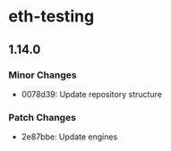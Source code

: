 # eth-testing

## 1.14.0

### Minor Changes

- 0078d39: Update repository structure

### Patch Changes

- 2e87bbe: Update engines
